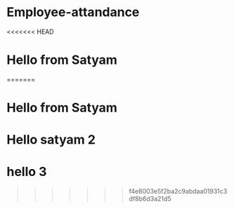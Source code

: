 # Employee-attandance

<<<<<<< HEAD
# Hello from Satyam
=======
# Hello from Satyam


# Hello satyam 2


# hello 3
>>>>>>> f4e8003e5f2ba2c9abdaa01931c3df8b6d3a21d5


